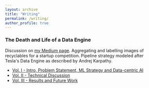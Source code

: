 ```yaml
---
layout: archive
title: "Writing"
permalink: /writing/
author_profile: true
---
```


### The Death and Life of a Data Engine
Discussion on [my Medium page](https://aqbewtra.medium.com/). Aggregating and labelling images of recyclables for a startup competition. Pipeline strategy modeled after Tesla's Data Engine as described by Andrej Karpathy.
* [Vol. I - Intro, Problem Statement, ML Strategy and Data-centric AI](https://aqbewtra.medium.com/the-death-and-life-of-a-data-engine-volume-i-51fa7fe60ec5)
* [Vol. II - Technical Discussion](https://aqbewtra.medium.com/the-death-and-life-of-a-data-engine-vol-ii-3339ee1166fb)
* [Vol. III - Results and Future Work](https://aqbewtra.medium.com/the-death-and-life-of-a-data-engine-vol-iii-924cf767ec4c)

